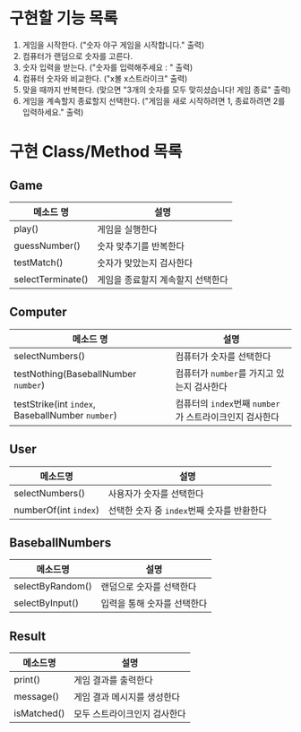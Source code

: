 # 구현할 기능 목록

1. 게임을 시작한다. ("숫자 야구 게임을 시작합니다." 출력)
2. 컴퓨터가 랜덤으로 숫자를 고른다.
3. 숫자 입력을 받는다. ("숫자를 입력해주세요 : " 출력)
4. 컴퓨터 숫자와 비교한다. ("x볼 x스트라이크" 출력)
5. 맞을 때까지 반복한다. (맞으면 "3개의 숫자를 모두 맞히셨습니다! 게임 종료" 출력)
6. 게임을 계속할지 종료할지 선택한다. ("게임을 새로 시작하려면 1, 종료하려면 2를 입력하세요." 출력)

# 구현 Class/Method 목록

## Game

| 메소드 명             | 설명                 |
|-------------------|--------------------|
| play()            | 게임을 실행한다           |
| guessNumber()     | 숫자 맞추기를 반복한다       |
| testMatch()       | 숫자가 맞았는지 검사한다      |
| selectTerminate() | 게임을 종료할지 계속할지 선택한다 |

## Computer

| 메소드 명                                            | 설명                                    |
|--------------------------------------------------|---------------------------------------|
| selectNumbers()                                  | 컴퓨터가 숫자를 선택한다                         |
| testNothing(BaseballNumber `number`)             | 컴퓨터가 `number`를 가지고 있는지 검사한다           |
| testStrike(int `index`, BaseballNumber `number`) | 컴퓨터의 `index`번째 `number`가 스트라이크인지 검사한다 |

## User

| 메소드명                  | 설명                          |
|-----------------------|-----------------------------|
| selectNumbers()       | 사용자가 숫자를 선택한다               |
| numberOf(int `index`) | 선택한 숫자 중 `index`번째 숫자를 반환한다 |

## BaseballNumbers

| 메소드명             | 설명              |
|------------------|-----------------|
| selectByRandom() | 랜덤으로 숫자를 선택한다   |
| selectByInput()  | 입력을 통해 숫자를 선택한다 |

## Result

| 메소드명        | 설명              |
|-------------|-----------------|
| print()     | 게임 결과를 출력한다     |
| message()   | 게임 결과 메시지를 생성한다 |
| isMatched() | 모두 스트라이크인지 검사한다 |